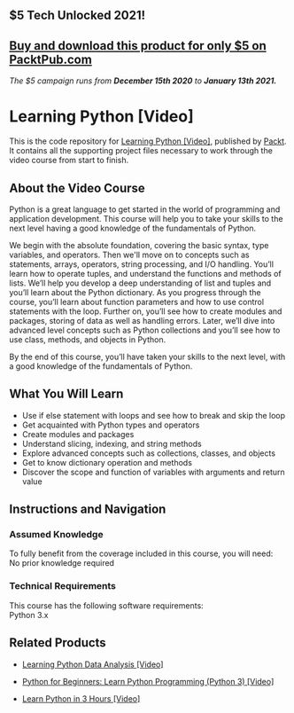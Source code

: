 ## $5 Tech Unlocked 2021!
[Buy and download this product for only $5 on PacktPub.com](https://www.packtpub.com/)
-----
*The $5 campaign         runs from __December 15th 2020__ to __January 13th 2021.__*

# Learning Python [Video]
This is the code repository for [Learning Python [Video]](https://www.packtpub.com/application-development/learning-python-video?utm_source=github&utm_medium=repository&utm_campaign=9781788995115), published by [Packt](https://www.packtpub.com/?utm_source=github). It contains all the supporting project files necessary to work through the video course from start to finish.
## About the Video Course
Python is a great language to get started in the world of programming and application development. This course will help you to take your skills to the next level having a good knowledge of the fundamentals of Python.

We begin with the absolute foundation, covering the basic syntax, type variables, and operators. Then we'll move on to concepts such as statements, arrays, operators, string processing, and I/O handling. You’ll learn how to operate tuples, and understand the functions and methods of lists. 
We’ll help you develop a deep understanding of list and tuples and you’ll learn about the Python dictionary. As you progress through the course, you’ll learn about function parameters and how to use control statements with the loop. Further on, you’ll see how to create modules and packages, storing of data as well as handling errors. Later, we’ll dive into advanced level concepts such as Python collections and you’ll see how to use class, methods, and objects in Python.

By the end of this course, you’ll have taken your skills to the next level, with a good knowledge of the fundamentals of Python.

<H2>What You Will Learn</H2>
<DIV class=book-info-will-learn-text>
<UL>
<LI>Use if else statement with loops and see how to break and skip the loop 
<LI>Get acquainted with Python types and operators 
<LI>Create modules and packages 
<LI>Understand slicing, indexing, and string methods 
<LI>Explore advanced concepts such as collections, classes, and objects 
<LI>Get to know dictionary operation and methods 
<LI>Discover the scope and function of variables with arguments and return value </LI></UL></DIV>

## Instructions and Navigation
### Assumed Knowledge
To fully benefit from the coverage included in this course, you will need:<br/>
No prior knowledge required
### Technical Requirements
This course has the following software requirements:<br/>
Python 3.x

## Related Products
* [Learning Python Data Analysis [Video]](https://www.packtpub.com/big-data-and-business-intelligence/learning-python-data-analysis-video?utm_source=github&utm_medium=repository&utm_campaign=9781785880711)

* [Python for Beginners: Learn Python Programming (Python 3) [Video]](https://www.packtpub.com/application-development/python-beginners-learn-python-programming-python-3-video?utm_source=github&utm_medium=repository&utm_campaign=9781789617122)

* [Learn Python in 3 Hours [Video]](https://www.packtpub.com/application-development/learn-python-3-hours-video?utm_source=github&utm_medium=repository&utm_campaign=9781788995931)

